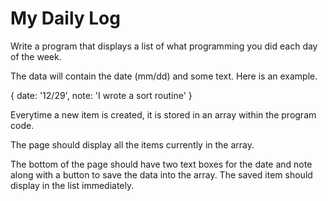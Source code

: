 # My Daily Log

Write a program that displays a list of what programming you did each day of the week.

The data will contain the date (mm/dd) and some text. Here is an example.

{ date: '12/29', note: 'I wrote a sort routine' }

Everytime a new item is created, it is stored in an array within the program code.

The page should display all the items currently in the array.

The bottom of the page should have two text boxes for the date and note along with a button to save the data into the array. The saved item should display in the list immediately.